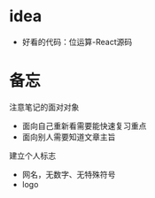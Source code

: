 # idea

- 好看的代码：位运算-React源码
# 备忘

注意笔记的面对对象

- 面向自己重新看需要能快速复习重点
- 面向别人需要知道文章主旨


建立个人标志
- 网名，无数字、无特殊符号
- logo
